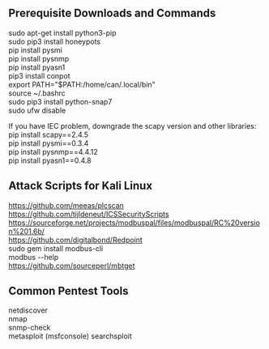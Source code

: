## Prerequisite Downloads and Commands
sudo apt-get install python3-pip \
sudo pip3 install honeypots \
pip install pysmi \
pip install pysnmp \
pip install pyasn1 \
pip3 install conpot \
export PATH="$PATH:/home/can/.local/bin" \
source ~/.bashrc \
sudo pip3 install python-snap7 \
sudo ufw disable

If you have IEC problem, downgrade the scapy version and other libraries: \
pip install scapy==2.4.5 \
pip install pysmi==0.3.4 \
pip install pysnmp==4.4.12 \
pip install pyasn1==0.4.8

## Attack Scripts for Kali Linux
https://github.com/meeas/plcscan \
https://github.com/tijldeneut/ICSSecurityScripts \
https://sourceforge.net/projects/modbuspal/files/modbuspal/RC%20version%201.6b/ \
https://github.com/digitalbond/Redpoint \
sudo gem install modbus-cli \
modbus --help \
https://github.com/sourceperl/mbtget 

## Common Pentest Tools
netdiscover \
nmap \
snmp-check \
metasploit (msfconsole)
searchsploit

